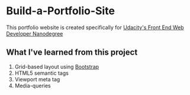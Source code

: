 # Build-a-Portfolio-Site
This portfolio website is created specifically for <a href="https://www.udacity.com/course/front-end-web-developer-nanodegree--nd001">Udacity's Front End Web Developer Nanodegree</a>

<h2>What I've learned from this project</h2>

<ol>
  <li>Grid-based layout using <a href= "https://getbootstrap.com/">Bootstrap</a></li>
  <li>HTML5 semantic tags</li>
  <li>Viewport meta tag</li>
  <li>Media-queries</li>
</ol>
